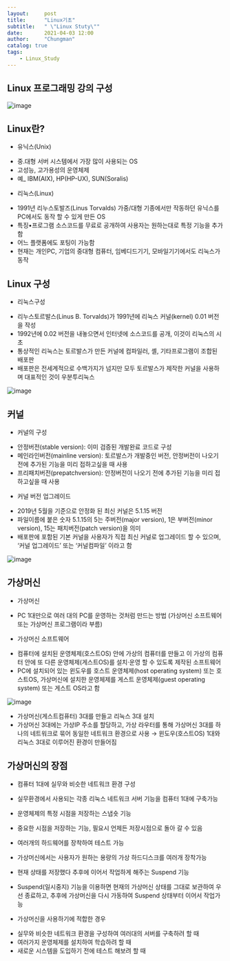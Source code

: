 ```yaml
---
layout:     post
title:      "Linux기초"
subtitle:   " \"Linux Stuty\""
date:       2021-04-03 12:00
author:     "Chungman"
catalog: true
tags:
    - Linux_Study
---
```


## Linux 프로그래밍 강의 구성

![image](https://user-images.githubusercontent.com/79954014/118767606-f04cf280-b8b8-11eb-92c7-0709576e0aa7.png)

## Linux란?

* 유닉스(Unix)
- 중.대형 서버 시스템에서 가장 많이 사용되는 OS
- 고성능, 고가용성의 운영체제 
- 예_ IBM(AIX), HP(HP-UX), SUN(Soralis)

* 리눅스(Linux)
- 1991년 리누스토발즈(Linus Torvalds) 가중/대형 기종에서만 작동하던 유닉스를 PC에서도 동작 할 수 있게 만든 OS
- 특징•프로그램 소스코드를 무료로 공개하여 사용자는 원하는대로 특정 기능을 추가함
- 어느 플랫폼에도 포팅이 가능함
- 현재는 개인PC, 기업의 중대형 컴퓨터, 임베디드기기, 모바일기기에서도 리눅스가 동작

## Linux 구성

* 리눅스구성
- 리누스토르발스(Linus B. Torvalds)가 1991년에 리눅스 커널(kernel) 0.01 버전을 작성
- 1992년에 0.02 버전을 내놓으면서 인터넷에 소스코드를 공개, 이것이 리눅스의 시초
- 통상적인 리눅스는 토르발스가 만든 커널에 컴파일러, 셸, 기타프로그램이 조합된 배포판
- 배포판은 전세계적으로 수백가지가 넘지만 모두 토르발스가 제작한 커널을 사용하며 대표적인 것이 우분투리눅스

![image](https://user-images.githubusercontent.com/79954014/118768194-afa1a900-b8b9-11eb-8824-43274557b8c0.png)

## 커널

* 커널의 구성
- 안정버전(stable version): 이미 검증된 개발완료 코드로 구성
- 메인라인버전(mainline version): 토르발스가 개발중인 버전, 안정버전이 나오기 전에 추가된 기능을 미리 접하고싶을 때 사용
- 프리패치버전(prepatchversion): 안정버전이 나오기 전에 추가된 기능을 미리 접하고싶을 때 사용

* 커널 버전 업그레이드
- 2019년 5월을 기준으로 안정화 된 최신 커널은 5.1.15 버전
- 파일이름에 붙은 숫자 5.1.15의 5는 주버전(major version), 1은 부버전(minor version), 15는 패치버전(patch version)을 의미
- 배포판에 포함된 기본 커널을 사용자가 직접 최신 커널로 업그레이드 할 수 있으며, ‘커널 업그레이드’ 또는 ‘커널컴파일’ 이라고 함

![image](https://user-images.githubusercontent.com/79954014/118768631-35255900-b8ba-11eb-8d8e-c0f3984d3079.png)

## 가상머신

* 가상머신
- PC 1대만으로 여러 대의 PC를 운영하는 것처럼 만드는 방법 (가상머신 소프트웨어 또는 가상머신 프로그램이라 부름)

* 가상머신 소프트웨어
- 컴퓨터에 설치된 운영체제(호스트OS) 안에 가상의 컴퓨터를 만들고 이 가상의 컴퓨터 안에 또 다른 운영체제(게스트OS)를 설치·운영 할 수 있도록 제작된 소프트웨어
- PC에 설치되어 있는 윈도우를 호스트 운영체제(host operating system) 또는 호스트OS, 가상머신에 설치한 운영체제를 게스트 운영체제(guest operating system) 또는 게스트 OS라고 함

![image](https://user-images.githubusercontent.com/79954014/118769269-f3e17900-b8ba-11eb-92af-c477906e649a.png)

- 가상머신(게스트컴퓨터) 3대를 만들고 리눅스 3대 설치
- 가상머신 3대에는 가상IP 주소를 할당하고, 가상 라우터를 통해 가상머신 3대를 하나의 네트워크로 묶어 동일한 네트워크 환경으로 사용 → 윈도우(호스트OS) 1대와 리눅스 3대로 이루어진 환경이 만들어짐

## 가상머신의 장점

* 컴퓨터 1대에 실무와 비슷한 네트워크 환경 구성
- 실무환경에서 사용되는 각종 리눅스 네트워크 서버 기능을 컴퓨터 1대에 구축가능

* 운영체제의 특정 시점을 저장하는 스냅숏 기능
- 중요한 시점을 저장하는 기능, 필요시 언제든 저장시점으로 돌아 갈 수 있음
 
* 여러개의 하드웨어를 장착하여 테스트 가능
- 가상머신에서는 사용자가 원하는 용량의 가상 하드디스크를 여러개 장착가능
 
* 현재 상태를 저장했다 추후에 이어서 작업하게 해주는 Suspend 기능
- Suspend(일시중지) 기능을 이용하면 현재의 가상머신 상태를 그대로 보관하여 우선 종료하고, 추후에 가상머신을 다시 가동하여 Suspend 상태부터 이어서 작업가능

* 가상머신을 사용하기에 적합한 경우
- 실무와 비슷한 네트워크 환경을 구성하여 여러대의 서버를 구축하려 할 때 
- 여러가지 운영체제를 설치하여 학습하려 할 때
- 새로운 시스템을 도입하기 전에 테스트 해보려 할 때
